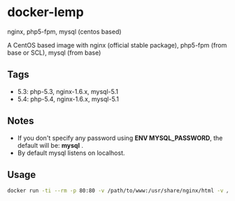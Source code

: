 # docker-lemp
nginx, php5-fpm, mysql (centos based)

A CentOS based image with nginx (official stable package), php5-fpm (from base or SCL), mysql (from base)

## Tags
* 5.3: php-5.3, nginx-1.6.x, mysql-5.1
* 5.4: php-5.4, nginx-1.6.x, mysql-5.1

## Notes
* If you don't specify any password using **ENV MYSQL_PASSWORD**, the default will be: **mysql** .
* By default mysql listens on localhost.

## Usage

```bash
docker run -ti --rm -p 80:80 -v /path/to/www:/usr/share/nginx/html -v /path/to/mysql:/var/lib/mysql -e MYSQL_PASSWORD=ChangeME xdrum/lemp
```
